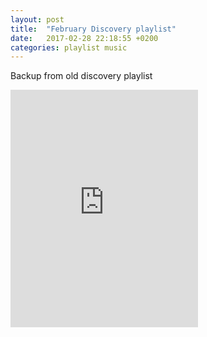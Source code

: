 ```yaml
---
layout: post
title:  "February Discovery playlist"
date:   2017-02-28 22:18:55 +0200
categories: playlist music
---
```


Backup from old discovery playlist

<iframe src="https://open.spotify.com/embed/user/11130977231/playlist/298t5c5ZhdcWee8qpiTYnR" width="300" height="380" frameborder="0" allowtransparency="true" allow="encrypted-media"></iframe>